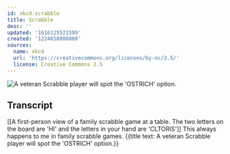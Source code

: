 ```yaml
---
id: xkcd.scrabble
title: Scrabble
desc: ''
updated: '1616125521599'
created: '1224658800000'
sources:
  name: xkcd
  url: 'https://creativecommons.org/licenses/by-nc/2.5/'
  license: Creative Commons 2.5
---
```

![A veteran Scrabble player will spot the 'OSTRICH' option.](https://imgs.xkcd.com/comics/scrabble.png)

## Transcript
[[A first-person view of a family scrabble game at a table. The two letters on the board are 'HI' and the letters in your hand are 'CLTORIS']]
This always happens to me in family scrabble games.
{{title text: A veteran Scrabble player will spot the 'OSTRICH' option.}}
